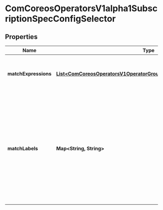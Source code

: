 
# ComCoreosOperatorsV1alpha1SubscriptionSpecConfigSelector

## Properties
Name | Type | Description | Notes
------------ | ------------- | ------------- | -------------
**matchExpressions** | [**List&lt;ComCoreosOperatorsV1OperatorGroupSpecSelectorMatchExpressions&gt;**](ComCoreosOperatorsV1OperatorGroupSpecSelectorMatchExpressions.md) | matchExpressions is a list of label selector requirements. The requirements are ANDed. |  [optional]
**matchLabels** | **Map&lt;String, String&gt;** | matchLabels is a map of {key,value} pairs. A single {key,value} in the matchLabels map is equivalent to an element of matchExpressions, whose key field is \&quot;key\&quot;, the operator is \&quot;In\&quot;, and the values array contains only \&quot;value\&quot;. The requirements are ANDed. |  [optional]



